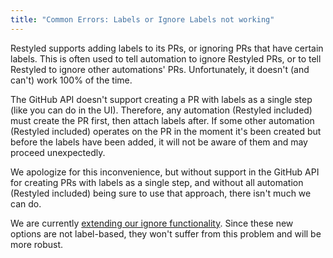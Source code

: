 ```yaml
---
title: "Common Errors: Labels or Ignore Labels not working"
---
```


Restyled supports adding labels to its PRs, or ignoring PRs that have certain labels. This is often used to tell automation to ignore Restyled PRs, or to tell Restyled to ignore other automations' PRs. Unfortunately, it doesn't (and can't) work 100% of the time.

The GitHub API doesn't support creating a PR with labels as a single step (like you can do in the UI). Therefore, any automation (Restyled included) must create the PR first, then attach labels after. If some other automation (Restyled included) operates on the PR in the moment it's been created but before the labels have been added, it will not be aware of them and may proceed unexpectedly.

We apologize for this inconvenience, but without support in the GitHub API for creating PRs with labels as a single step, and without all automation (Restyled included) being sure to use that approach, there isn't much we can do.

We are currently [extending our ignore functionality](https://github.com/restyled-io/restyler/issues/129). Since these new options are not label-based, they won't suffer from this problem and will be more robust.